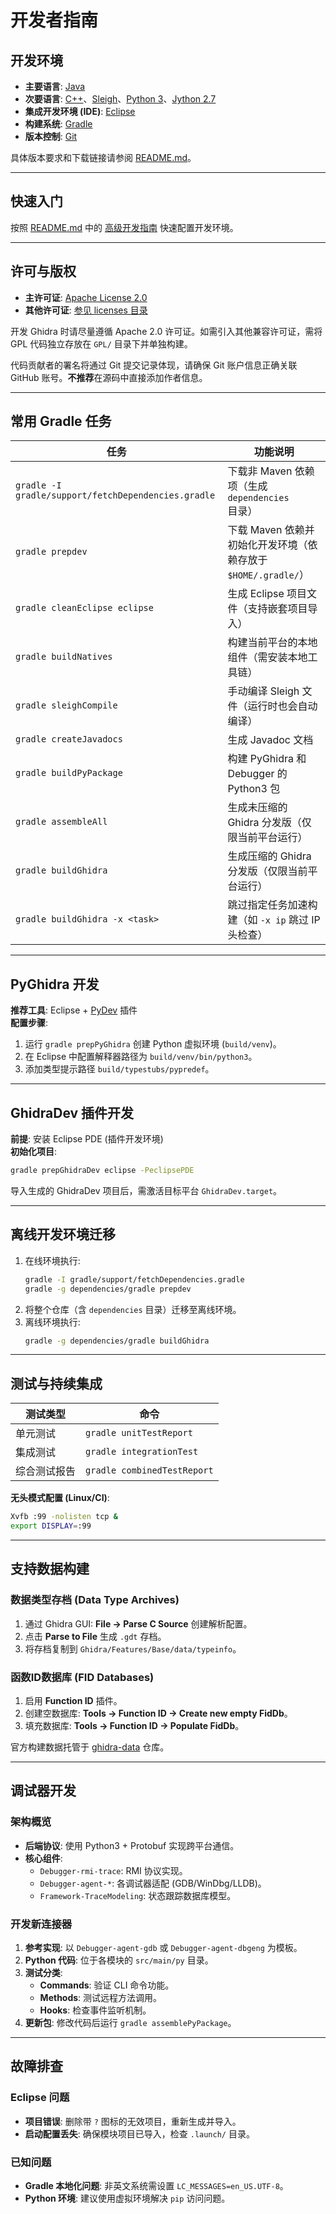 # 开发者指南

## 开发环境
* **主要语言**: [Java][java]
* **次要语言**: [C++][cpp]、[Sleigh][sleigh]、[Python 3][python]、[Jython 2.7][jython]
* **集成开发环境 (IDE)**: [Eclipse][eclipse]
* **构建系统**: [Gradle][gradle]
* **版本控制**: [Git][git]

具体版本要求和下载链接请参阅 [README.md](README.md)。

---

## 快速入门
按照 [README.md](README.md) 中的 [高级开发指南](README.md#高级开发) 快速配置开发环境。

---

## 许可与版权
* **主许可证**: [Apache License 2.0][apache]
* **其他许可证**: [参见 licenses 目录](licenses)

开发 Ghidra 时请尽量遵循 Apache 2.0 许可证。如需引入其他兼容许可证，需将 GPL 代码独立存放在 `GPL/` 目录下并单独构建。

代码贡献者的署名将通过 Git 提交记录体现，请确保 Git 账户信息正确关联 GitHub 账号。**不推荐**在源码中直接添加作者信息。

---

## 常用 Gradle 任务
| 任务                                      | 功能说明                                                                 |
|------------------------------------------|--------------------------------------------------------------------------|
| `gradle -I gradle/support/fetchDependencies.gradle` | 下载非 Maven 依赖项（生成 `dependencies` 目录）                          |
| `gradle prepdev`                         | 下载 Maven 依赖并初始化开发环境（依赖存放于 `$HOME/.gradle/`）            |
| `gradle cleanEclipse eclipse`            | 生成 Eclipse 项目文件（支持嵌套项目导入）                                |
| `gradle buildNatives`                    | 构建当前平台的本地组件（需安装本地工具链）                                |
| `gradle sleighCompile`                   | 手动编译 Sleigh 文件（运行时也会自动编译）                               |
| `gradle createJavadocs`                  | 生成 Javadoc 文档                                                        |
| `gradle buildPyPackage`                  | 构建 PyGhidra 和 Debugger 的 Python3 包                                  |
| `gradle assembleAll`                     | 生成未压缩的 Ghidra 分发版（仅限当前平台运行）                           |
| `gradle buildGhidra`                     | 生成压缩的 Ghidra 分发版（仅限当前平台运行）                             |
| `gradle buildGhidra -x <task>`           | 跳过指定任务加速构建（如 `-x ip` 跳过 IP 头检查）                        |

---

## PyGhidra 开发
**推荐工具**: Eclipse + [PyDev][pydev] 插件  
**配置步骤**:
1. 运行 `gradle prepPyGhidra` 创建 Python 虚拟环境 (`build/venv`)。
2. 在 Eclipse 中配置解释器路径为 `build/venv/bin/python3`。
3. 添加类型提示路径 `build/typestubs/pypredef`。

---

## GhidraDev 插件开发
**前提**: 安装 Eclipse PDE (插件开发环境)  
**初始化项目**:  
```bash
gradle prepGhidraDev eclipse -PeclipsePDE
```
导入生成的 GhidraDev 项目后，需激活目标平台 `GhidraDev.target`。

---

## 离线开发环境迁移
1. 在线环境执行:  
   ```bash
   gradle -I gradle/support/fetchDependencies.gradle
   gradle -g dependencies/gradle prepdev
   ```
2. 将整个仓库（含 `dependencies` 目录）迁移至离线环境。
3. 离线环境执行:  
   ```bash
   gradle -g dependencies/gradle buildGhidra
   ```

---

## 测试与持续集成
| 测试类型                 | 命令                          |
|-------------------------|-------------------------------|
| 单元测试                | `gradle unitTestReport`       |
| 集成测试                | `gradle integrationTest`      |
| 综合测试报告            | `gradle combinedTestReport`   |

**无头模式配置 (Linux/CI)**:
```bash
Xvfb :99 -nolisten tcp &
export DISPLAY=:99
```

---

## 支持数据构建
### 数据类型存档 (Data Type Archives)
1. 通过 Ghidra GUI: **File -> Parse C Source** 创建解析配置。
2. 点击 **Parse to File** 生成 `.gdt` 存档。
3. 将存档复制到 `Ghidra/Features/Base/data/typeinfo`。

### 函数ID数据库 (FID Databases)
1. 启用 **Function ID** 插件。
2. 创建空数据库: **Tools -> Function ID -> Create new empty FidDb**。
3. 填充数据库: **Tools -> Function ID -> Populate FidDb**。

官方构建数据托管于 [ghidra-data][ghidra-data] 仓库。

---

## 调试器开发
### 架构概览
- **后端协议**: 使用 Python3 + Protobuf 实现跨平台通信。
- **核心组件**: 
  - `Debugger-rmi-trace`: RMI 协议实现。
  - `Debugger-agent-*`: 各调试器适配 (GDB/WinDbg/LLDB)。
  - `Framework-TraceModeling`: 状态跟踪数据库模型。

### 开发新连接器
1. **参考实现**: 以 `Debugger-agent-gdb` 或 `Debugger-agent-dbgeng` 为模板。
2. **Python 代码**: 位于各模块的 `src/main/py` 目录。
3. **测试分类**: 
   - **Commands**: 验证 CLI 命令功能。
   - **Methods**: 测试远程方法调用。
   - **Hooks**: 检查事件监听机制。
4. **更新包**: 修改代码后运行 `gradle assemblePyPackage`。

---

## 故障排查
### Eclipse 问题
- **项目错误**: 删除带 `?` 图标的无效项目，重新生成并导入。
- **启动配置丢失**: 确保模块项目已导入，检查 `.launch/` 目录。

### 已知问题
- **Gradle 本地化问题**: 非英文系统需设置 `LC_MESSAGES=en_US.UTF-8`。
- **Python 环境**: 建议使用虚拟环境解决 `pip` 访问问题。

[相关链接]: 各工具和许可证的官方文档链接（略）

[java]: https://dev.java
[cpp]: https://isocpp.org
[sleigh]: https://htmlpreview.github.io/?https://github.com/NationalSecurityAgency/ghidra/blob/stable/GhidraDocs/languages/index.html
[python]: https://www.python.org
[venv]: https://docs.python.org/3/tutorial/venv.html
[jython]: https://www.jython.org
[eclipse]: https://www.eclipse.org/downloads/
[pydev]: https://www.pydev.org
[gradle]: https://gradle.org
[git]: https://git-scm.com
[apache]: https://www.apache.org/licenses/LICENSE-2.0
[fork]: https://docs.github.com/en/get-started/quickstart/fork-a-repo
[ghidra-data]: https://github.com/NationalSecurityAgency/ghidra-data
[DbgGuide]: DebuggerDevGuide.md
